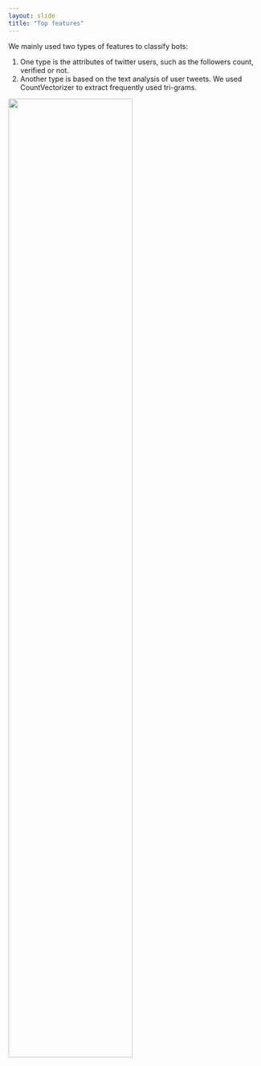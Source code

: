 ```yaml
---
layout: slide
title: "Top features"
---
```


We mainly used two types of features to classify bots:

1. One type is the attributes of twitter users, such as the followers count, verified or not. 
2. Another type is based on the text analysis of user tweets. We used CountVectorizer to extract frequently used tri-grams.

<img src="{{ site.baseurl }}/assets/img/features.png" width="70%" height="70%">
